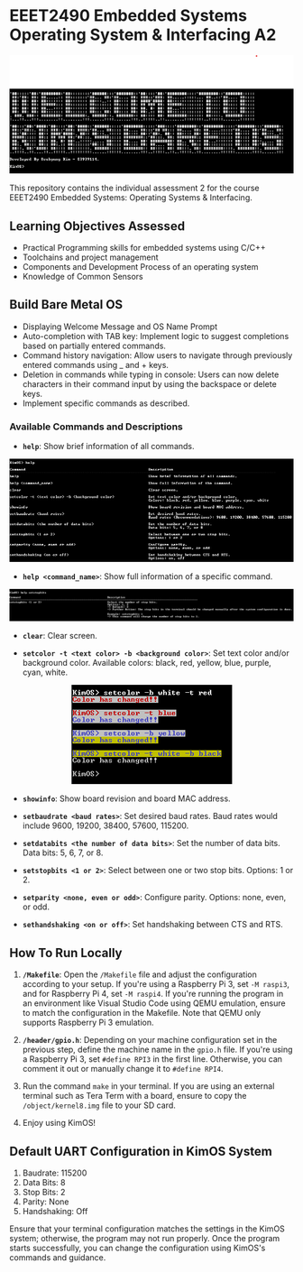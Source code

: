 # EEET2490 Embedded Systems Operating System & Interfacing A2

<div style="text-align:center">
<img alt="Welcome Message" src="./public/welcome_message.png">
</div>

This repository contains the individual assessment 2 for the course EEET2490 Embedded Systems: Operating Systems & Interfacing.

## Learning Objectives Assessed

- Practical Programming skills for embedded systems using C/C++
- Toolchains and project management
- Components and Development Process of an operating system
- Knowledge of Common Sensors

## Build Bare Metal OS

- Displaying Welcome Message and OS Name Prompt
- Auto-completion with TAB key: Implement logic to suggest completions based on partially entered commands.
- Command history navigation: Allow users to navigate through previously entered commands using \_ and + keys.
- Deletion in commands while typing in console: Users can now delete characters in their command input by using the backspace or delete keys.
- Implement specific commands as described.

### Available Commands and Descriptions

- **`help`**: Show brief information of all commands.

<div style="text-align:center">
<img alt="Help Command" src="./public/help_command.png">
</div>

- **`help <command_name>`**: Show full information of a specific command.

<div style="text-align:center">
<img alt="Help Setstopbits Command" src="./public/help_setstopbits_command.png">
</div>

- **`clear`**: Clear screen.

- **`setcolor -t <text color> -b <background color>`**: Set text color and/or background color. Available colors: black, red, yellow, blue, purple, cyan, white.

<div style="text-align:center">
    <img alt="Setcolor Command" src="./public/setcolor_command.png">
</div>

- **`showinfo`**: Show board revision and board MAC address.

- **`setbaudrate <baud rates>`**: Set desired baud rates. Baud rates would include 9600, 19200, 38400, 57600, 115200.

- **`setdatabits <the number of data bits>`**: Set the number of data bits. Data bits: 5, 6, 7, or 8.

- **`setstopbits <1 or 2>`**: Select between one or two stop bits. Options: 1 or 2.

- **`setparity <none, even or odd>`**: Configure parity. Options: none, even, or odd.

- **`sethandshaking <on or off>`**: Set handshaking between CTS and RTS.

## How To Run Locally

1. **`/Makefile`**: Open the `/Makefile` file and adjust the configuration according to your setup. If you're using a Raspberry Pi 3, set `-M raspi3`, and for Raspberry Pi 4, set `-M raspi4`. If you're running the program in an environment like Visual Studio Code using QEMU emulation, ensure to match the configuration in the Makefile. Note that QEMU only supports Raspberry Pi 3 emulation.
   
2. **`/header/gpio.h`**: Depending on your machine configuration set in the previous step, define the machine name in the `gpio.h` file. If you're using a Raspberry Pi 3, set `#define RPI3` in the first line. Otherwise, you can comment it out or manually change it to `#define RPI4`.

3. Run the command `make` in your terminal. If you are using an external terminal such as Tera Term with a board, ensure to copy the `/object/kernel8.img` file to your SD card.

4. Enjoy using KimOS!

## Default UART Configuration in KimOS System

1. Baudrate: 115200
2. Data Bits: 8
3. Stop Bits: 2
4. Parity: None
5. Handshaking: Off

Ensure that your terminal configuration matches the settings in the KimOS system; otherwise, the program may not run properly. Once the program starts successfully, you can change the configuration using KimOS's commands and guidance.
